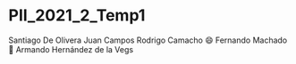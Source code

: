 # PII_2021_2_Temp1
Santiago De Olivera
Juan Campos
Rodrigo Camacho
:smile: Fernando Machado
:tada: Armando Hernández de la Vegs
